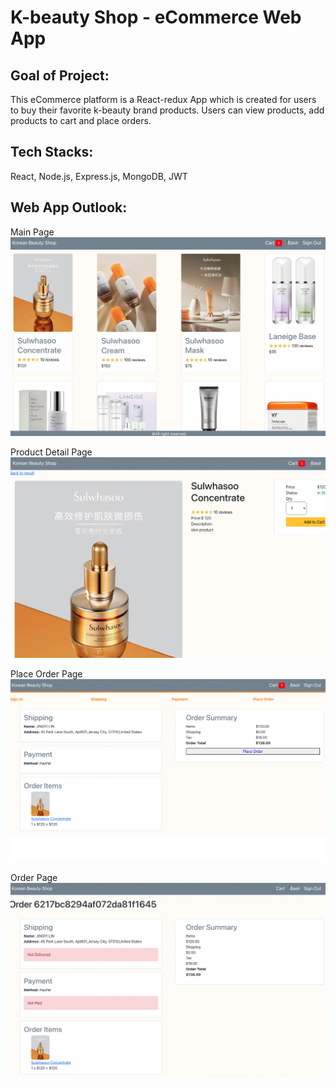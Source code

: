 # K-beauty Shop - eCommerce Web App

## Goal of Project:
This eCommerce platform is a React-redux App which is created for users to buy their favorite k-beauty brand products. Users can view products, add products to cart and place orders.

## Tech Stacks:
React, Node.js, Express.js, MongoDB, JWT

## Web App Outlook:

Main Page
![This is an image](/main.png)

Product Detail Page
![This is an image](/product.png)

Place Order Page
![This is an image](/placeOrder.png)

Order Page
![This is an image](/order.png)